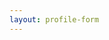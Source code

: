 ```yaml
---
layout: profile-form
---
```



<script>

function validate() {
    const saveButton = document.getElementById("save-character")
    const nameInput = document.getElementById("characterName")
    if (nameInput.value) {
        saveButton.disabled = false
    } else {
        saveButton.disabled = true
    }
}

function submit() {
    const nameInput = document.getElementById("characterName")
    if (!nameInput.value) {
        return
    }

    const profile = saveNewProfile({characterName: nameInput.value})
    if (profile) {
        setActiveProfile(profile.id)
    }
    window.history.back()

    return false;
}

document.addEventListener("DOMContentLoaded", async () => {
    const nameInput = document.getElementById("characterName")
    nameInput.onkeyup = validate
    nameInput.onchange = validate
    validate()

    const form = document.getElementById("profile-form")
    form.onsubmit = submit
})
</script>